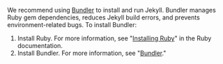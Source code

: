 We recommend using [Bundler](http://bundler.io/) to install and run Jekyll. Bundler manages Ruby gem dependencies, reduces Jekyll build errors, and prevents environment-related bugs. To install Bundler:

1.  Install Ruby. For more information, see "[Installing Ruby](https://www.ruby-lang.org/en/documentation/installation/)" in the Ruby documentation.
2.  Install Bundler. For more information, see "[Bundler](https://bundler.io/)."

